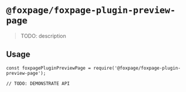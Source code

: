 # `@foxpage/foxpage-plugin-preview-page`

> TODO: description

## Usage

```
const foxpagePluginPreviewPage = require('@foxpage/foxpage-plugin-preview-page');

// TODO: DEMONSTRATE API
```
